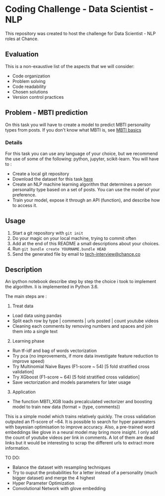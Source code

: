 # Coding Challenge - Data Scientist - NLP

This repository was created to host the challenge for Data Scientist - NLP roles at
Chance.

## Evaluation

This is a non-exaustive list of the aspects that we will consider:

* Code organization
* Problem solving
* Code readability
* Chosen solutions
* Version control practices


## Problem - MBTI prediction

On this task you will have to create a model to predict MBTI personality types
from posts. If you don't know what MBTI is, see [MBTI basics]( 
http://www.myersbriggs.org/my-mbti-personality-type/mbti-basics/home.htm?bhcp=1)

### Details

For this task you can use any language of your choice, but we recommend the use
of some of the following: python, jupyter, scikit-learn. You will have
to :
* Create a local git repository
* Download the dataset for this task [here](
    https://www.kaggle.com/datasnaek/mbti-type)
* Create an NLP machine learning algorithm that determines a person personality type based on a set of posts. You can use the model of your preference.
* Train your model, expose it through an API (function), and describe
    how to access it.

## Usage

1. Start a git repository with ```git init```
1. Do your magic on your local machine, trying to commit often
1. Add at the end of this README a small descriptions about your choices.
1. Run ```git bundle create YOURNAME.bundle HEAD ```
1. Send the generated file by email to tech-interview@chance.co

## Description 

An ipython notebook describe step by step the choice i took to implement the algorithm.
Ii is implemented in Python 3.6.

The main steps are :

1. Treat data
* Load data using pandas
* Split each row by type | comments | urls posted | count youtube videos
* Cleaning each comments by removing numbers and spaces and join them into a single text

2. Learning phase
* Run tf-idf and bag of words vectorization
* Try pca (no improvements, if more data investigate feature reduction to improve speed)
* Try Multinomial Naive Bayes (F1-score ~ 54) [5 fold stratified cross validation]
* Try XGboost (F1-score ~ 64) [5 fold stratified cross validation]
* Save vectorization and models parameters for later usage
3. Application
* The function MBTI\_XGB loads precalculated vectorizer and boosting model to train new data (format = (type, comments)) 


This is a simple model which trains relatively quickly. The cross validation outputed an f1-score of ~64. It is possible to search for hyper paramaters with bayesian optimisation to improve accuracy. Also, a pre-trained word embeddings like glove in a neural model may bring more insight. I only add the count of youtube videos per link in comments. A lot of them are dead links but it would be interesting to scrap the different urls to extract more information. 

TO DO:
- Balance the dataset with resampling techniques
- Try to ouput the probabilities for a letter instead of a personality (much bigger dataset) and merge the 4 highest
- Hyper Parameter Optimization
- Convolutional Network with glove embedding
